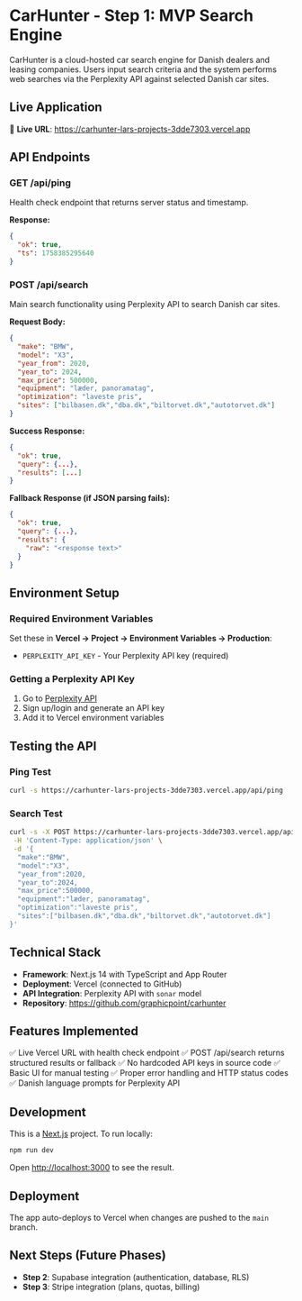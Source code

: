 # CarHunter - Step 1: MVP Search Engine

CarHunter is a cloud-hosted car search engine for Danish dealers and leasing companies. Users input search criteria and the system performs web searches via the Perplexity API against selected Danish car sites.

## Live Application

🚀 **Live URL**: https://carhunter-lars-projects-3dde7303.vercel.app

## API Endpoints

### GET /api/ping
Health check endpoint that returns server status and timestamp.

**Response:**
```json
{
  "ok": true,
  "ts": 1758385295640
}
```

### POST /api/search
Main search functionality using Perplexity API to search Danish car sites.

**Request Body:**
```json
{
  "make": "BMW",
  "model": "X3",
  "year_from": 2020,
  "year_to": 2024,
  "max_price": 500000,
  "equipment": "læder, panoramatag",
  "optimization": "laveste pris",
  "sites": ["bilbasen.dk","dba.dk","biltorvet.dk","autotorvet.dk"]
}
```

**Success Response:**
```json
{
  "ok": true,
  "query": {...},
  "results": [...]
}
```

**Fallback Response (if JSON parsing fails):**
```json
{
  "ok": true,
  "query": {...},
  "results": {
    "raw": "<response text>"
  }
}
```

## Environment Setup

### Required Environment Variables

Set these in **Vercel → Project → Environment Variables → Production**:

- `PERPLEXITY_API_KEY` - Your Perplexity API key (required)

### Getting a Perplexity API Key

1. Go to [Perplexity API](https://www.perplexity.ai/settings/api)
2. Sign up/login and generate an API key
3. Add it to Vercel environment variables

## Testing the API

### Ping Test
```bash
curl -s https://carhunter-lars-projects-3dde7303.vercel.app/api/ping
```

### Search Test
```bash
curl -s -X POST https://carhunter-lars-projects-3dde7303.vercel.app/api/search \
 -H 'Content-Type: application/json' \
 -d '{
  "make":"BMW",
  "model":"X3",
  "year_from":2020,
  "year_to":2024,
  "max_price":500000,
  "equipment":"læder, panoramatag",
  "optimization":"laveste pris",
  "sites":["bilbasen.dk","dba.dk","biltorvet.dk","autotorvet.dk"]
}'
```

## Technical Stack

- **Framework**: Next.js 14 with TypeScript and App Router
- **Deployment**: Vercel (connected to GitHub)
- **API Integration**: Perplexity API with `sonar` model
- **Repository**: https://github.com/graphicpoint/carhunter

## Features Implemented

✅ Live Vercel URL with health check endpoint
✅ POST /api/search returns structured results or fallback
✅ No hardcoded API keys in source code
✅ Basic UI for manual testing
✅ Proper error handling and HTTP status codes
✅ Danish language prompts for Perplexity API

## Development

This is a [Next.js](https://nextjs.org) project. To run locally:

```bash
npm run dev
```

Open [http://localhost:3000](http://localhost:3000) to see the result.

## Deployment

The app auto-deploys to Vercel when changes are pushed to the `main` branch.

## Next Steps (Future Phases)

- **Step 2**: Supabase integration (authentication, database, RLS)
- **Step 3**: Stripe integration (plans, quotas, billing)
